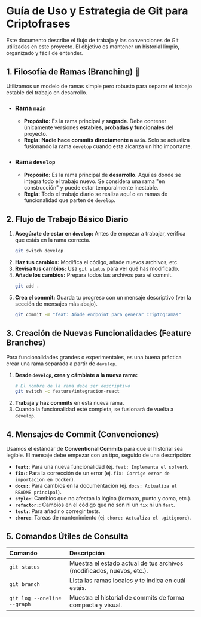 # Guía de Uso y Estrategia de Git para Criptofrases

Este documento describe el flujo de trabajo y las convenciones de Git utilizadas en este proyecto. El objetivo es mantener un historial limpio, organizado y fácil de entender.

## 1. Filosofía de Ramas (Branching) 🌿

Utilizamos un modelo de ramas simple pero robusto para separar el trabajo estable del trabajo en desarrollo.

* ### Rama `main`
    * **Propósito:** Es la rama principal y **sagrada**. Debe contener únicamente versiones **estables, probadas y funcionales** del proyecto.
    * **Regla:** **Nadie hace commits directamente a `main`**. Solo se actualiza fusionando la rama `develop` cuando esta alcanza un hito importante.

* ### Rama `develop`
    * **Propósito:** Es la rama principal de **desarrollo**. Aquí es donde se integra todo el trabajo nuevo. Se considera una rama "en construcción" y puede estar temporalmente inestable.
    * **Regla:** Todo el trabajo diario se realiza aquí o en ramas de funcionalidad que parten de `develop`.

## 2. Flujo de Trabajo Básico Diario

1.  **Asegúrate de estar en `develop`:** Antes de empezar a trabajar, verifica que estás en la rama correcta.
    ```bash
    git switch develop
    ```
2.  **Haz tus cambios:** Modifica el código, añade nuevos archivos, etc.
3.  **Revisa tus cambios:** Usa `git status` para ver qué has modificado.
4.  **Añade los cambios:** Prepara todos tus archivos para el commit.
    ```bash
    git add .
    ```
5.  **Crea el commit:** Guarda tu progreso con un mensaje descriptivo (ver la sección de mensajes más abajo).
    ```bash
    git commit -m "feat: Añade endpoint para generar criptogramas"
    ```

## 3. Creación de Nuevas Funcionalidades (Feature Branches)

Para funcionalidades grandes o experimentales, es una buena práctica crear una rama separada a partir de `develop`.

1.  **Desde `develop`, crea y cámbiate a la nueva rama:**
    ```bash
    # El nombre de la rama debe ser descriptivo
    git switch -c feature/integracion-react
    ```
2.  **Trabaja y haz commits** en esta nueva rama.
3.  Cuando la funcionalidad esté completa, se fusionará de vuelta a `develop`.

## 4. Mensajes de Commit (Convenciones)

Usamos el estándar de **Conventional Commits** para que el historial sea legible. El mensaje debe empezar con un tipo, seguido de una descripción:

* **`feat:`**: Para una nueva funcionalidad (ej. `feat: Implementa el solver`).
* **`fix:`**: Para la corrección de un error (ej. `fix: Corrige error de importación en Docker`).
* **`docs:`**: Para cambios en la documentación (ej. `docs: Actualiza el README principal`).
* **`style:`**: Cambios que no afectan la lógica (formato, punto y coma, etc.).
* **`refactor:`**: Cambios en el código que no son ni un `fix` ni un `feat`.
* **`test:`**: Para añadir o corregir tests.
* **`chore:`**: Tareas de mantenimiento (ej. `chore: Actualiza el .gitignore`).

## 5. Comandos Útiles de Consulta

| Comando | Descripción |
| :--- | :--- |
| `git status` | Muestra el estado actual de tus archivos (modificados, nuevos, etc.). |
| `git branch` | Lista las ramas locales y te indica en cuál estás. |
| `git log --oneline --graph`| Muestra el historial de commits de forma compacta y visual. |
